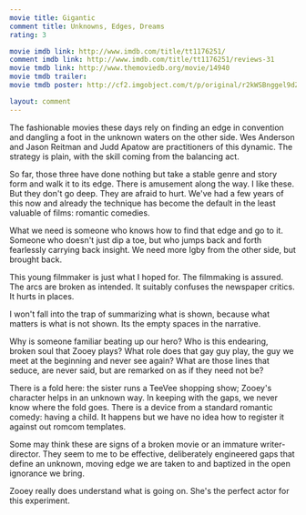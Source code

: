 ```yaml
---
movie title: Gigantic
comment title: Unknowns, Edges, Dreams
rating: 3

movie imdb link: http://www.imdb.com/title/tt1176251/
comment imdb link: http://www.imdb.com/title/tt1176251/reviews-31
movie tmdb link: http://www.themoviedb.org/movie/14940
movie tmdb trailer: 
movie tmdb poster: http://cf2.imgobject.com/t/p/original/r2kWSBnggel9dZ9pcR41ZdTulY1.jpg

layout: comment
---
```


The fashionable movies these days rely on finding an edge in convention and dangling a foot in the unknown waters on the other side. Wes Anderson and Jason Reitman and Judd Apatow are practitioners of this dynamic. The strategy is plain, with the skill coming from the balancing act.

So far, those three have done nothing but take a stable genre and story form and walk it to its edge. There is amusement along the way. I like these. But they don't go deep. They are afraid to hurt. We've had a few years of this now and already the technique has become the default in the least valuable of films: romantic comedies.

What we need is someone who knows how to find that edge and go to it. Someone who doesn't just dip a toe, but who jumps back and forth fearlessly carrying back insight. We need more Igby from the other side, but brought back.

This young filmmaker is just what I hoped for. The filmmaking is assured. The arcs are broken as intended. It suitably confuses the newspaper critics. It hurts in places.

I won't fall into the trap of summarizing what is shown, because what matters is what is not shown. Its the empty spaces in the narrative.

Why is someone familiar beating up our hero? Who is this endearing, broken soul that Zooey plays? What role does that gay guy play, the guy we meet at the beginning and never see again? What are those lines that seduce, are never said, but are remarked on as if they need not be?

There is a fold here: the sister runs a TeeVee shopping show; Zooey's character helps in an unknown way. In keeping with the gaps, we never know where the fold goes. There is a device from a standard romantic comedy: having a child. It happens but we have no idea how to register it against out romcom templates.

Some may think these are signs of a broken movie or an immature writer-director. They seem to me to be effective, deliberately engineered gaps that define an unknown, moving edge we are taken to and baptized in the open ignorance we bring.

Zooey really does understand what is going on. She's the perfect actor for this experiment.